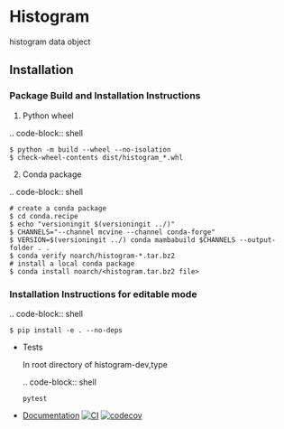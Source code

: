 # Histogram
histogram data object

## Installation

### Package Build and Installation Instructions

1. Python wheel

  .. code-block:: shell

    $ python -m build --wheel --no-isolation
    $ check-wheel-contents dist/histogram_*.whl

2. Conda package

  .. code-block:: shell

    # create a conda package
    $ cd conda.recipe
    $ echo "versioningit $(versioningit ../)"
    $ CHANNELS="--channel mcvine --channel conda-forge"
    $ VERSION=$(versioningit ../) conda mambabuild $CHANNELS --output-folder . .
    $ conda verify noarch/histogram-*.tar.bz2
    # install a local conda package
    $ conda install noarch/<histogram.tar.bz2 file>

### Installation Instructions for editable mode

  .. code-block:: shell

    $ pip install -e . --no-deps

* Tests

  In root directory of histogram-dev,type

  .. code-block:: shell

    `pytest`


* [Documentation](http://danse-inelastic.github.io/histogram)
[![CI](https://github.com/neutrons/histogram-dev/actions/workflows/actions.yml/badge.svg?branch=ci_jobs)](https://github.com/neutrons/histogram-dev/actions/workflows/actions.yml)
[![codecov](https://codecov.io/gh/neutrons/histogram-dev/graph/badge.svg?token=Z0Y3B6XEWP)](https://codecov.io/gh/neutrons/histogram-dev)

